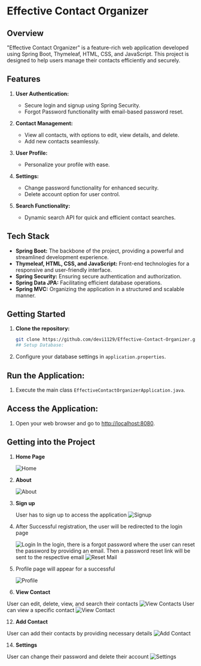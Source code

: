 

# Effective Contact Organizer

## Overview

"Effective Contact Organizer" is a feature-rich web application developed using Spring Boot, Thymeleaf, HTML, CSS, and JavaScript. This project is designed to help users manage their contacts efficiently and securely.

## Features

1. **User Authentication:**
   - Secure login and signup using Spring Security.
   - Forgot Password functionality with email-based password reset.

2. **Contact Management:**
   - View all contacts, with options to edit, view details, and delete.
   - Add new contacts seamlessly.

3. **User Profile:**
   - Personalize your profile with ease.

4. **Settings:**
   - Change password functionality for enhanced security.
   - Delete account option for user control.

5. **Search Functionality:**
   - Dynamic search API for quick and efficient contact searches.

## Tech Stack

- **Spring Boot:** The backbone of the project, providing a powerful and streamlined development experience.
- **Thymeleaf, HTML, CSS, and JavaScript:** Front-end technologies for a responsive and user-friendly interface.
- **Spring Security:** Ensuring secure authentication and authorization.
- **Spring Data JPA:** Facilitating efficient database operations.
- **Spring MVC:** Organizing the application in a structured and scalable manner.

## Getting Started

1. **Clone the repository:**
   ```bash
   git clone https://github.com/devi1129/Effective-Contact-Organizer.git
   ## Setup Database:

1. Configure your database settings in `application.properties`.

## Run the Application:

1. Execute the main class `EffectiveContactOrganizerApplication.java`.

## Access the Application:

1. Open your web browser and go to [http://localhost:8080](http://localhost:8080).

## Getting into the Project

1. **Home Page**
   
   ![Home](https://github.com/devi1129/Effective-Contact-Organizer/assets/136683551/cb479643-6870-40d2-90fc-b79101a8586e)

3. **About**
   
   ![About](https://github.com/devi1129/Effective-Contact-Organizer/assets/136683551/c1ea36fa-568a-4146-b107-295d49df11a4)

5. **Sign up**
   
   User has to sign up to access the application
   ![Signup](https://github.com/devi1129/Effective-Contact-Organizer/assets/136683551/75139265-6d6c-400a-a4ba-12a99f0764bc)

7. After Successful registration, the user will be redirected to the login page

   
   ![Login](https://github.com/devi1129/Effective-Contact-Organizer/assets/136683551/fae494f3-987c-4631-ab24-7632544f8a85)
   In the login, there is a forgot password where the user can reset the password by providing an email. Then a password reset link will be sent to the respective email
   ![Reset Mail](https://github.com/devi1129/Effective-Contact-Organizer/assets/136683551/01a0b9d2-a0e3-48df-a08b-63b17852588f)

9. Profile page will appear for a successful 

   ![Profile](https://github.com/devi1129/Effective-Contact-Organizer/assets/136683551/48b2862e-30d3-4671-b213-11461273d1ba)

10. **View Contact**
    
   User can edit, delete, view, and search their contacts
   ![View Contacts](https://github.com/devi1129/Effective-Contact-Organizer/assets/136683551/47181c0c-6104-419d-8226-6379c08dfdca)
   User can view a specific contact
   ![View Contact](https://github.com/devi1129/Effective-Contact-Organizer/assets/136683551/117ac698-c1f2-4a92-bb48-237cd02f2192)

12. **Add Contact**
    
   User can add their contacts by providing necessary details
   ![Add Contact](https://github.com/devi1129/Effective-Contact-Organizer/assets/136683551/d1679274-6a6a-47c7-875a-92c40580f78b)

14. **Settings**
    
   User can change their password and delete their account
   ![Settings](https://github.com/devi1129/Effective-Contact-Organizer/assets/136683551/59c6ff41-a651-4aa8-ab6c-e7b3ab726eb6)


